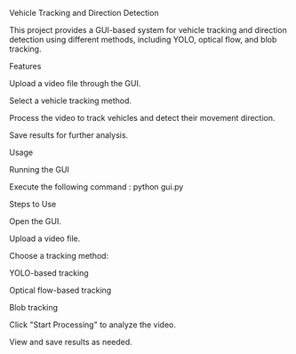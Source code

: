 Vehicle Tracking and Direction Detection

This project provides a GUI-based system for vehicle tracking and direction detection using different methods, including YOLO, optical flow, and blob tracking.

Features

Upload a video file through the GUI.

Select a vehicle tracking method.

Process the video to track vehicles and detect their movement direction.

Save results for further analysis.

Usage

Running the GUI

Execute the following command : python gui.py

Steps to Use

Open the GUI.

Upload a video file.

Choose a tracking method:

YOLO-based tracking

Optical flow-based tracking

Blob tracking

Click "Start Processing" to analyze the video.

View and save results as needed.

